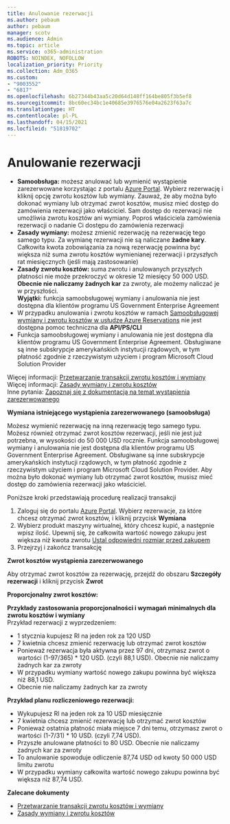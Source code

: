 ```yaml
---
title: Anulowanie rezerwacji
ms.author: pebaum
author: pebaum
manager: scotv
ms.audience: Admin
ms.topic: article
ms.service: o365-administration
ROBOTS: NOINDEX, NOFOLLOW
localization_priority: Priority
ms.collection: Adm_O365
ms.custom:
- "9003552"
- "6817"
ms.openlocfilehash: 6b27344b43aa5c20d64d148ff164be805f3b5ef8
ms.sourcegitcommit: 8bc60ec34bc1e40685e3976576e04a2623f63a7c
ms.translationtype: HT
ms.contentlocale: pl-PL
ms.lasthandoff: 04/15/2021
ms.locfileid: "51819702"
---
```

# <a name="cancelling-reservation"></a>Anulowanie rezerwacji

- **Samoobsługa:** możesz anulować lub wymienić wystąpienie zarezerwowane korzystając z portalu [Azure Portal](https://portal.azure.com/#blade/Microsoft_Azure_Reservations/ReservationsBrowseBlade). Wybierz rezerwację i kliknij opcję zwrotu kosztów lub wymiany. Zauważ, że aby można było dokonać wymiany lub otrzymać zwrot kosztów, musisz mieć dostęp do zamówienia rezerwacji jako właściciel. Sam dostęp do rezerwacji nie umożliwia zwrotu kosztów ani wymiany. Poproś właściciela zamówienia rezerwacji o nadanie Ci dostępu do zamówienia rezerwacji
- **Zasady wymiany:** możesz zmienić rezerwację na rezerwację tego samego typu. Za wymianę rezerwacji nie są naliczane **żadne kary**. Całkowita kwota zobowiązania za nową rezerwację powinna być większa niż suma zwrotu kosztów wymienianej rezerwacji i przyszłych rat miesięcznych (jeśli mają zastosowanie)
- **Zasady zwrotu kosztów:** suma zwrotu i anulowanych przyszłych płatności nie może przekroczyć w okresie 12 miesięcy 50 000 USD. **Obecnie nie naliczamy żadnych kar** za zwroty, ale możemy naliczać je w przyszłości.  
    **Wyjątki:** funkcja samoobsługowej wymiany i anulowania nie jest dostępna dla klientów programu US Government Enterprise Agreement
- W przypadku anulowania i zwrotu kosztów w ramach [Samoobsługowej wymiany i zwrotu kosztów w usłudze Azure Reservations](https://docs.microsoft.com/azure/cost-management-billing/reservations/exchange-and-refund-azure-reservations?WT.mc_id=Portal-Microsoft_Azure_Support) nie jest dostępna pomoc techniczna dla **API/PS/CLI**
- Funkcja samoobsługowej wymiany i anulowania nie jest dostępna dla klientów programu US Government Enterprise Agreement. Obsługiwane są inne subskrypcje amerykańskich instytucji rządowych, w tym płatność zgodnie z rzeczywistym użyciem i program Microsoft Cloud Solution Provider

Więcej informacji: [Przetwarzanie transakcji zwrotu kosztów i wymiany](https://docs.microsoft.com/azure/billing/billing-azure-reservations-self-service-exchange-and-refund?WT.mc_id=Portal-Microsoft_Azure_Support#how-return-and-exchange-transactions-are-processed)  
Więcej informacji: [Zasady wymiany i zwrotu kosztów](https://docs.microsoft.com/azure/billing/billing-azure-reservations-self-service-exchange-and-refund?WT.mc_id=Portal-Microsoft_Azure_Support#exchange-policies)  
Inne pytania: [Zapoznaj się z dokumentacją na temat wystąpienia zarezerwowanego](https://docs.microsoft.com/azure/billing/billing-save-compute-costs-reservations?WT.mc_id=Portal-Microsoft_Azure_Support)

**Wymiana istniejącego wystąpienia zarezerwowanego (samoobsługa)**

Możesz wymienić rezerwację na inną rezerwację tego samego typu. Możesz również otrzymać zwrot kosztów rezerwacji, jeśli nie jest już potrzebna, w wysokości do 50 000 USD rocznie. Funkcja samoobsługowej wymiany i anulowania nie jest dostępna dla klientów programu US Government Enterprise Agreement. Obsługiwane są inne subskrypcje amerykańskich instytucji rządowych, w tym płatność zgodnie z rzeczywistym użyciem i program Microsoft Cloud Solution Provider. Aby można było dokonać wymiany lub otrzymać zwrot kosztów, musisz mieć dostęp do zamówienia rezerwacji jako właściciel.

Poniższe kroki przedstawiają procedurę realizacji transakcji

1. Zaloguj się do portalu [Azure Portal](https://portal.azure.com/#blade/Microsoft_Azure_Reservations/ReservationsBrowseBlade). Wybierz rezerwacje, za które chcesz otrzymać zwrot kosztów, i kliknij przycisk **Wymiana**
2. Wybierz produkt maszyny wirtualnej, który chcesz kupić, a następnie wpisz ilość. Upewnij się, że całkowita wartość nowego zakupu jest większa niż kwota zwrotu [Ustal odpowiedni rozmiar przed zakupem](https://docs.microsoft.com/azure/virtual-machines/windows/prepay-reserved-vm-instances?WT.mc_id=Portal-Microsoft_Azure_Support#determine-the-right-vm-size-before-you-buy)
3. Przejrzyj i zakończ transakcję

**Zwrot kosztów wystąpienia zarezerwowanego**

Aby otrzymać zwrot kosztów za rezerwację, przejdź do obszaru **Szczegóły rezerwacji** i kliknij przycisk **Zwrot**

**Proporcjonalny zwrot kosztów:**

**Przykłady zastosowania proporcjonalności i wymagań minimalnych dla zwrotu kosztów i wymiany**  
Przykład rezerwacji z wyprzedzeniem:

- 1 stycznia kupujesz RI na jeden rok za 120 USD
- 7 kwietnia chcesz zmienić rezerwację lub otrzymać zwrot kosztów
- Ponieważ rezerwacja była aktywna przez 97 dni, otrzymasz zwrot o wartości (1-97/365) * 120 USD. (czyli 88,1 USD). Obecnie nie naliczamy żadnych kar za zwroty
- W przypadku wymiany wartość nowego zakupu powinna być większa niż 88,1 USD.
- Obecnie nie naliczamy żadnych kar za zwroty

**Przykład planu rozliczeniowego rezerwacji:**

- Wykupujesz RI na jeden rok za 10 USD miesięcznie
- 7 kwietnia chcesz zmienić rezerwację lub otrzymać zwrot kosztów
- Ponieważ ostatnia płatność miała miejsce 7 dni temu, otrzymasz zwrot o wartości (1-7/31) * 10 USD. (czyli 7,74 USD).
- Przyszłe anulowane płatności to 80 USD. Obecnie nie naliczamy żadnych kar za zwroty
- To anulowanie spowoduje odliczenie 87,74 USD od kwoty 50 000 USD limitu zwrotu
- W przypadku wymiany całkowita wartość nowego zakupu powinna być większa niż 87,74 USD.

**Zalecane dokumenty**

- [Przetwarzanie transakcji zwrotu kosztów i wymiany](https://docs.microsoft.com/azure/billing/billing-azure-reservations-self-service-exchange-and-refund?WT.mc_id=Portal-Microsoft_Azure_Support#how-return-and-exchange-transactions-are-processed)
- [Zasady wymiany i zwrotu kosztów](https://docs.microsoft.com/azure/billing/billing-azure-reservations-self-service-exchange-and-refund?WT.mc_id=Portal-Microsoft_Azure_Support#exchange-policies)